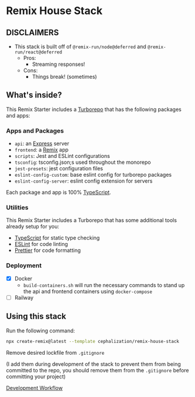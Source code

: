 # Remix House Stack

## DISCLAIMERS

- This stack is built off of `@remix-run/node@deferred` and `@remix-run/react@deferred`
  - Pros:
    - Streaming responses!
  - Cons:
    - Things break! (sometimes)

## What's inside?

This Remix Starter includes a [Turborepo](https://turbo.build/repo) that has the following packages and apps:

### Apps and Packages

- `api`: an [Express](https://expressjs.com/) server
- `frontend`: a [Remix](https://remix.run/) app
- `scripts`: Jest and ESLint configurations
- `tsconfig`: tsconfig.json;s used throughout the monorepo
- `jest-presets`: jest configuration files
- `eslint-config-custom`: base eslint config for turborepo packages
- `eslint-config-server`: eslint config extension for servers

Each package and app is 100% [TypeScript](https://www.typescriptlang.org/).

### Utilities

This Remix Starter includes a Turborepo that has some additional tools already setup for you:

- [TypeScript](https://www.typescriptlang.org/) for static type checking
- [ESLint](https://eslint.org/) for code linting
- [Prettier](https://prettier.io) for code formatting

### Deployment

- [x] Docker
  - `build-containers.sh` will run the necessary commands to stand up the api and frontend containers using `docker-compose`
- [ ] Railway

## Using this stack

Run the following command:

```sh
npx create-remix@latest --template cephalization/remix-house-stack
```

Remove desired lockfile from `.gitignore`

(I add them during development of the stack to prevent them from being committed to the repo, you should remove them from the `.gitignore` before committing your project)


[Development Workflow](https://turbo.build/repo/docs/handbook/dev)
